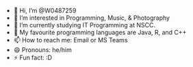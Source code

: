 - 👋 Hi, I’m @W0487259
- 👀 I’m interested in Programming, Music, & Photography
- 🌱 I’m currently studying IT Programming at NSCC.
- 💞️ My favourite programming languages are Java, R, and C++
- 📫 How to reach me: Email or MS Teams
- 😄 Pronouns: he/him
- ⚡ Fun fact: :D

<!---
W0487259/W0487259 is a ✨ special ✨ repository because its `README.md` (this file) appears on your GitHub profile.
You can click the Preview link to take a look at your changes.
--->
